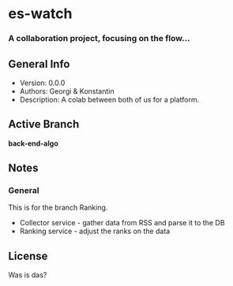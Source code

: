 # es-watch
### A collaboration project, focusing on the flow...

## General Info

 * Version: 0.0.0
 * Authors: Georgi & Konstantin
 * Description: A colab between both of us for a platform.

## Active Branch
**back-end-algo**


## Notes

### General
This is for the branch Ranking.
* Collector service - gather data from RSS and parse it to the DB
* Ranking service - adjust the ranks on the data

## License
Was is das?
